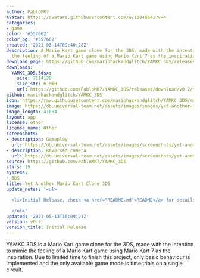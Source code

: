 ```yaml
---
author: PabloMK7
avatar: https://avatars.githubusercontent.com/u/10946643?v=4
categories:
- game
color: '#557662'
color_bg: '#557662'
created: '2021-03-14T09:40:28Z'
description: A Mario Kart game clone for the 3DS, made with the intention to mimic
  the feeling of a Mario Kart game using Mario Kart 7 as the inspiration
download_page: https://github.com/mariohackandglitch/YAMKC_3DS/releases
downloads:
  YAMKC_3DS.3dsx:
    size: 7114120
    size_str: 6 MiB
    url: https://github.com/PabloMK7/YAMKC_3DS/releases/download/v0.2/YAMKC_3DS.3dsx
github: mariohackandglitch/YAMKC_3DS
icon: https://raw.githubusercontent.com/mariohackandglitch/YAMKC_3DS/main/icon.png
image: https://db.universal-team.net/assets/images/images/yet-another-mario-kart-clone-3ds.png
image_length: 41664
layout: app
license: other
license_name: Other
screenshots:
- description: Gameplay
  url: https://db.universal-team.net/assets/images/screenshots/yet-another-mario-kart-clone-3ds/gameplay.png
- description: Reversed camera
  url: https://db.universal-team.net/assets/images/screenshots/yet-another-mario-kart-clone-3ds/reversed-camera.png
source: https://github.com/PabloMK7/YAMKC_3DS
stars: 19
systems:
- 3DS
title: Yet Another Mario Kart Clone 3DS
update_notes: '<ul>

  <li>Initial Release, check <a href="README.md">README</a> for details.</li>

  </ul>'
updated: '2021-05-13T16:09:21Z'
version: v0.2
version_title: Initial Release
---
```

YAMKC 3DS is a Mario Kart game clone for the 3DS, made with the intention to mimic the feeling of a Mario Kart game using Mario Kart 7 as the inspiration. Due to limited time to finish this project, only basic behaviour is implemented and the only available game mode is time trials on a single circuit.